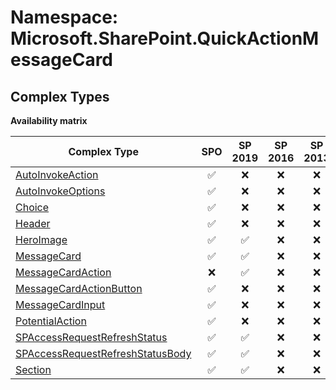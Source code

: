 # Namespace: Microsoft.SharePoint.QuickActionMessageCard

## Complex Types

**Availability matrix**

Complex Type | SPO | SP 2019 | SP 2016 | SP 2013
----------|:---:|:-------:|:-------:|:-------:
[AutoInvokeAction](./ComplexTypes/AutoInvokeAction.md) | ✅ | ❌ | ❌ | ❌
[AutoInvokeOptions](./ComplexTypes/AutoInvokeOptions.md) | ✅ | ❌ | ❌ | ❌
[Choice](./ComplexTypes/Choice.md) | ✅ | ❌ | ❌ | ❌
[Header](./ComplexTypes/Header.md) | ✅ | ❌ | ❌ | ❌
[HeroImage](./ComplexTypes/HeroImage.md) | ✅ | ✅ | ❌ | ❌
[MessageCard](./ComplexTypes/MessageCard.md) | ✅ | ✅ | ❌ | ❌
[MessageCardAction](./ComplexTypes/MessageCardAction.md) | ❌ | ✅ | ❌ | ❌
[MessageCardActionButton](./ComplexTypes/MessageCardActionButton.md) | ✅ | ❌ | ❌ | ❌
[MessageCardInput](./ComplexTypes/MessageCardInput.md) | ✅ | ❌ | ❌ | ❌
[PotentialAction](./ComplexTypes/PotentialAction.md) | ✅ | ❌ | ❌ | ❌
[SPAccessRequestRefreshStatus](./ComplexTypes/SPAccessRequestRefreshStatus.md) | ✅ | ✅ | ❌ | ❌
[SPAccessRequestRefreshStatusBody](./ComplexTypes/SPAccessRequestRefreshStatusBody.md) | ✅ | ✅ | ❌ | ❌
[Section](./ComplexTypes/Section.md) | ✅ | ✅ | ❌ | ❌